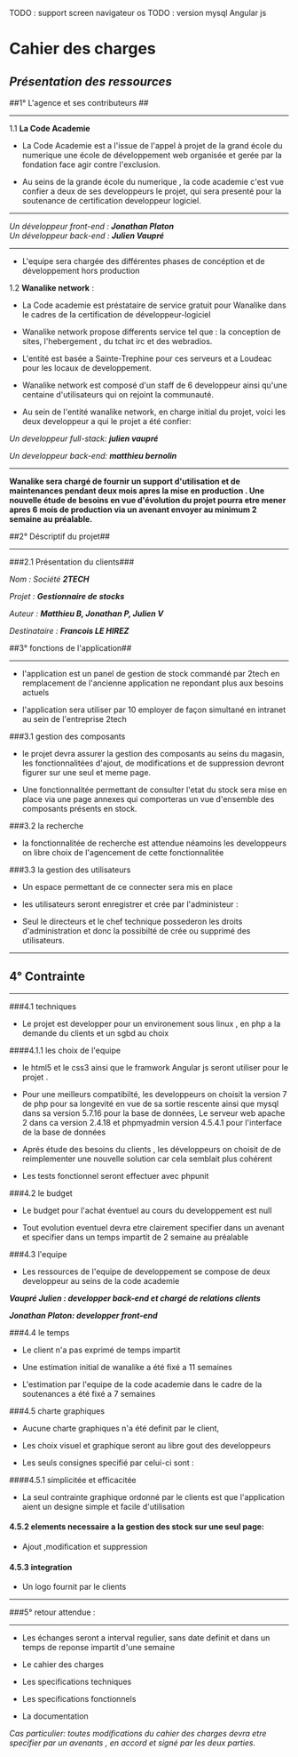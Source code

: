
	
TODO :  support screen navigateur os 
TODO : version mysql Angular js  



# Cahier des charges # 
	
## _Présentation des ressources_ ##

##1° L'agence  et ses contributeurs ## 

----

1.1 **La Code Academie** 

* La Code Academie est a l'issue de l'appel à projet de la grand école du numerique une école de développement web organisée et gerée par la fondation face agir contre l'exclusion. 
			
* Au seins de la grande école du numerique , la code academie c'est vue confier a deux de ses developpeurs le projet, qui sera presenté pour la soutenance de certification developpeur logiciel.
		
----
_Un développeur front-end : **Jonathan Platon**_  
_Un développeur back-end :  **Julien  Vaupré**_

---		
* L'equipe sera chargée des différentes phases de concéption et de développement hors production
		
			
1.2 **Wanalike network** :

* La Code academie est préstataire de service gratuit pour Wanalike dans le cadres de la certification de développeur-logiciel 

* Wanalike network propose differents service tel que :  la conception de sites, l'hebergement , du tchat irc  et des webradios. 
 
* L'entité est basée a Sainte-Trephine pour ces serveurs et a Loudeac pour les locaux de developpement.   
			
* Wanalike network est composé d'un staff de 6 developpeur ainsi qu'une centaine d'utilisateurs qui on rejoint la communauté.

* Au sein de l'entité wanalike network, en charge initial du projet, voici les deux developpeur a qui le projet a été confier:  

_Un developpeur full-stack: **julien vaupré**_ 

_Un developpeur  back-end: **matthieu bernolin**_ 
			
---

**Wanalike sera chargé de fournir un support d'utilisation et de maintenances pendant deux mois apres la mise en production . 
Une nouvelle étude de besoins en vue d'évolution du projet pourra etre mener apres 6 mois de production via un avenant envoyer au minimum 2 semaine au préalable.**									


##2° Déscriptif du projet## 

---

###2.1 Présentation du clients### 


_Nom : Société **2TECH**_ 

_Projet : **Gestionnaire de stocks**_ 

_Auteur : **Matthieu B, Jonathan P, Julien V**_

_Destinataire : **Francois LE HIREZ**_  
					
 
				
	
##3° fonctions de l'application## 

---

* l'application est un panel de gestion de stock commandé par 2tech en remplacement de l'ancienne application ne repondant plus aux besoins actuels

* l'application sera utiliser par 10 employer de façon simultané en intranet au sein de l'entreprise 2tech

###3.1 gestion des composants 

* le projet devra assurer la gestion des composants au seins du magasin, les fonctionnalitées d'ajout, de modifications et de suppression devront figurer sur une seul et meme page.

* Une fonctionnalitée permettant de consulter l'etat du stock sera mise en place via une page annexes qui comporteras un vue d'ensemble des composants présents en stock.

###3.2 la recherche
	
* la fonctionnalitée de recherche est attendue néamoins les developpeurs on libre choix de l'agencement de	cette fonctionnalitée 
			

###3.3 la gestion des utilisateurs

* Un espace permettant de ce connecter sera mis en place 

* les utilisateurs seront enregistrer et crée par l'administeur :

* Seul le directeurs et le chef technique possederon les droits d'administration et donc la possibilté de crée ou supprimé des utilisateurs. 

---
## 4° Contrainte
---
###4.1 techniques
		
* Le projet est developper pour un environement sous linux , en php a la demande du clients et un sgbd au choix
		
####4.1.1 les choix de l'equipe 

* le html5 et le css3 ainsi que le framwork Angular js  seront utiliser pour le projet .

* Pour une meilleurs compatibilté, les developpeurs on choisit la version 7 de php pour sa longevité en vue de sa sortie rescente ainsi que mysql dans sa version 5.7.16 pour la base de données, Le serveur web apache 2 dans ca version 2.4.18 et phpmyadmin version 4.5.4.1 pour l'interface de la base de données 

* Aprés étude des besoins du clients , les développeurs on choisit de de reimplementer une nouvelle solution car 	 cela semblait plus cohérent  	

* Les tests fonctionnel seront effectuer avec phpunit 

###4.2 le budget 
		
* Le budget pour l'achat éventuel au cours du developpement est null 

* Tout evolution eventuel devra etre clairement specifier dans un avenant et specifier dans un temps impartit de 2 semaine au préalable 			

###4.3 l'equipe
		
* Les ressources de l'equipe de developpement se compose de deux developpeur au seins de la code academie


**_Vaupré Julien : developper back-end et chargé de relations clients_** 

**_Jonathan Platon: developper front-end_**
			
###4.4 le temps 
		
* Le client n'a pas exprimé de temps impartit 

* Une estimation initial de wanalike a été fixé a 11 semaines

* L'estimation par l'equipe de la code academie dans le cadre de la soutenances a été fixé a 7 semaines 
		

		
		
###4.5 charte graphiques


* Aucune charte graphiques n'a été definit par le client,

* Les choix visuel et graphique seront au libre gout des developpeurs 
			
* Les seuls consignes specifié par celui-ci sont :


####4.5.1 simplicitée et efficacitée 
		

* La seul contrainte graphique ordonné par le clients est que l'application aient un designe simple et facile d'utilisation


#### 4.5.2 elements necessaire a la gestion des stock sur une seul page: 
		
* Ajout ,modification et suppression 
#### 4.5.3 integration 
* Un logo fournit par le clients 		

---

###5° retour attendue :

---

* Les échanges seront a interval regulier, sans date definit et dans un temps de reponse impartit d'une semaine

* Le cahier des charges 

* Les specifications techniques

* Les specifications fonctionnels

* La documentation


_Cas particulier: toutes modifications du cahier des charges devra etre specifier par un avenants , en accord et signé par les deux parties._

	


